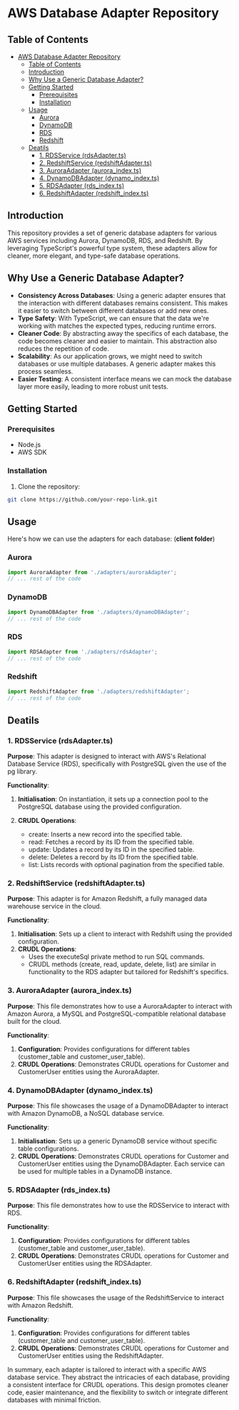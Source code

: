 # AWS Database Adapter Repository

## Table of Contents

-   [AWS Database Adapter Repository](#aws-database-adapter-repository)
    -   [Table of Contents](#table-of-contents)
    -   [Introduction](#introduction)
    -   [Why Use a Generic Database Adapter?](#why-use-a-generic-database-adapter)
    -   [Getting Started](#getting-started)
        -   [Prerequisites](#prerequisites)
        -   [Installation](#installation)
    -   [Usage](#usage)
        -   [Aurora](#aurora)
        -   [DynamoDB](#dynamodb)
        -   [RDS](#rds)
        -   [Redshift](#redshift)
    -   [Deatils](#deatils)
        -   [1. RDSService (rdsAdapter.ts)](#1-rdsservice-rdsadapterts)
        -   [2. RedshiftService (redshiftAdapter.ts)](#2-redshiftservice-redshiftadapterts)
        -   [3. AuroraAdapter (aurora_index.ts)](#3-auroraadapter-aurora_indexts)
        -   [4. DynamoDBAdapter (dynamo_index.ts)](#4-dynamodbadapter-dynamo_indexts)
        -   [5. RDSAdapter (rds_index.ts)](#5-rdsadapter-rds_indexts)
        -   [6. RedshiftAdapter (redshift_index.ts)](#6-redshiftadapter-redshift_indexts)

## Introduction

This repository provides a set of generic database adapters for various AWS services including Aurora, DynamoDB, RDS, and Redshift. By leveraging TypeScript's powerful type system, these adapters allow for cleaner, more elegant, and type-safe database operations.

## Why Use a Generic Database Adapter?

-   **Consistency Across Databases**: Using a generic adapter ensures that the interaction with different databases remains consistent. This makes it easier to switch between different databases or add new ones.
-   **Type Safety**: With TypeScript, we can ensure that the data we're working with matches the expected types, reducing runtime errors.
-   **Cleaner Code**: By abstracting away the specifics of each database, the code becomes cleaner and easier to maintain. This abstraction also reduces the repetition of code.
-   **Scalability**: As our application grows, we might need to switch databases or use multiple databases. A generic adapter makes this process seamless.
-   **Easier Testing**: A consistent interface means we can mock the database layer more easily, leading to more robust unit tests.

## Getting Started

### Prerequisites

-   Node.js
-   AWS SDK

### Installation

1. Clone the repository:

```bash
git clone https://github.com/your-repo-link.git
```

## Usage

Here's how we can use the adapters for each database: (**client folder**)

### Aurora

```typescript
import AuroraAdapter from './adapters/auroraAdapter';
// ... rest of the code
```

### DynamoDB

```typescript
import DynamoDBAdapter from './adapters/dynamoDBAdapter';
// ... rest of the code
```

### RDS

```typescript
import RDSAdapter from './adapters/rdsAdapter';
// ... rest of the code
```

### Redshift

```typescript
import RedshiftAdapter from './adapters/redshiftAdapter';
// ... rest of the code
```

## Deatils

### 1. RDSService (rdsAdapter.ts)

**Purpose**:
This adapter is designed to interact with AWS's Relational Database Service (RDS), specifically with PostgreSQL given the use of the pg library.

**Functionality**:

1. **Initialisation**: On instantiation, it sets up a connection pool to the PostgreSQL database using the provided configuration.
2. **CRUDL Operations**:

    - create: Inserts a new record into the specified table.
    - read: Fetches a record by its ID from the specified table.
    - update: Updates a record by its ID in the specified table.
    - delete: Deletes a record by its ID from the specified table.
    - list: Lists records with optional pagination from the specified table.

### 2. RedshiftService (redshiftAdapter.ts)

**Purpose**:
This adapter is for Amazon Redshift, a fully managed data warehouse service in the cloud.

**Functionality**:

1. **Initialisation**: Sets up a client to interact with Redshift using the provided configuration.
2. **CRUDL Operations**:
    - Uses the executeSql private method to run SQL commands.
    - CRUDL methods (create, read, update, delete, list) are similar in functionality to the RDS adapter but tailored for Redshift's specifics.

### 3. AuroraAdapter (aurora_index.ts)

**Purpose**:
This file demonstrates how to use a AuroraAdapter to interact with Amazon Aurora, a MySQL and PostgreSQL-compatible relational database built for the cloud.

**Functionality**:

1. **Configuration**: Provides configurations for different tables (customer_table and customer_user_table).
2. **CRUDL Operations**: Demonstrates CRUDL operations for Customer and CustomerUser entities using the AuroraAdapter.

### 4. DynamoDBAdapter (dynamo_index.ts)

**Purpose**:
This file showcases the usage of a DynamoDBAdapter to interact with Amazon DynamoDB, a NoSQL database service.

**Functionality**:

1. **Initialisation**: Sets up a generic DynamoDB service without specific table configurations.
2. **CRUDL Operations**: Demonstrates CRUDL operations for Customer and CustomerUser entities using the DynamoDBAdapter. Each service can be used for multiple tables in a DynamoDB instance.

### 5. RDSAdapter (rds_index.ts)

**Purpose**:
This file demonstrates how to use the RDSService to interact with RDS.

**Functionality**:

1. **Configuration**: Provides configurations for different tables (customer_table and customer_user_table).
2. **CRUDL Operations**: Demonstrates CRUDL operations for Customer and CustomerUser entities using the RDSAdapter.

### 6. RedshiftAdapter (redshift_index.ts)

**Purpose**:
This file showcases the usage of the RedshiftService to interact with Amazon Redshift.

**Functionality**:

1. **Configuration**: Provides configurations for different tables (customer_table and customer_user_table).
2. **CRUDL Operations**: Demonstrates CRUDL operations for Customer and CustomerUser entities using the RedshiftAdapter.

In summary, each adapter is tailored to interact with a specific AWS database service. They abstract the intricacies of each database, providing a consistent interface for CRUDL operations. This design promotes cleaner code, easier maintenance, and the flexibility to switch or integrate different databases with minimal friction.
